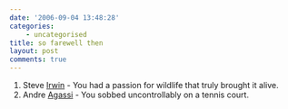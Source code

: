 ```yaml
---
date: '2006-09-04 13:48:28'
categories:
    - uncategorised
title: so farewell then
layout: post
comments: true
---
```

1.  Steve
    [Irwin](http://news.bbc.co.uk/1/hi/world/asia-pacific/5311298.stm) -
    You had a passion for wildlife that truly brought it alive.
2.  Andre [Agassi](http://news.bbc.co.uk/sport1/hi/tennis/5308302.stm) -
    You sobbed uncontrollably on a tennis court.

